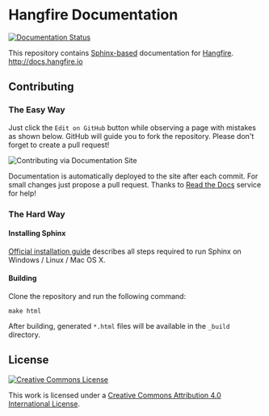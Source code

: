 # Hangfire Documentation

[![Documentation Status](https://readthedocs.org/projects/hangfire/badge/?version=latest)](https://readthedocs.org/projects/hangfire/?badge=latest) 

This repository contains [Sphinx-based](http://sphinx-doc.org) documentation for [Hangfire](http://hangfire.io). http://docs.hangfire.io

Contributing
-------------

### The Easy Way

Just click the `Edit on GitHub` button while observing a page with mistakes as shown below. GitHub will guide you to fork the repository. Please don't forget to create a pull request!

![Contributing via Documentation Site](https://raw.githubusercontent.com/HangfireIO/Hangfire-Documentation/master/contributing.png)

Documentation is automatically deployed to the site after each commit. For small changes just propose a pull request. Thanks to [Read the Docs](https://readthedocs.org) service for help!

### The Hard Way

#### Installing Sphinx

[Official installation guide](http://sphinx-doc.org/latest/install.html) describes all steps 
required to run Sphinx on Windows / Linux / Mac OS X.

#### Building

Clone the repository and run the following command:

```
make html
```

After building, generated `*.html` files will be available in the `_build` directory.

License
--------

[![Creative Commons License](https://i.creativecommons.org/l/by/4.0/88x31.png)](http://creativecommons.org/licenses/by/4.0/)

This work is licensed under a <a rel="license" href="http://creativecommons.org/licenses/by/4.0/">Creative Commons Attribution 4.0 International License</a>.
